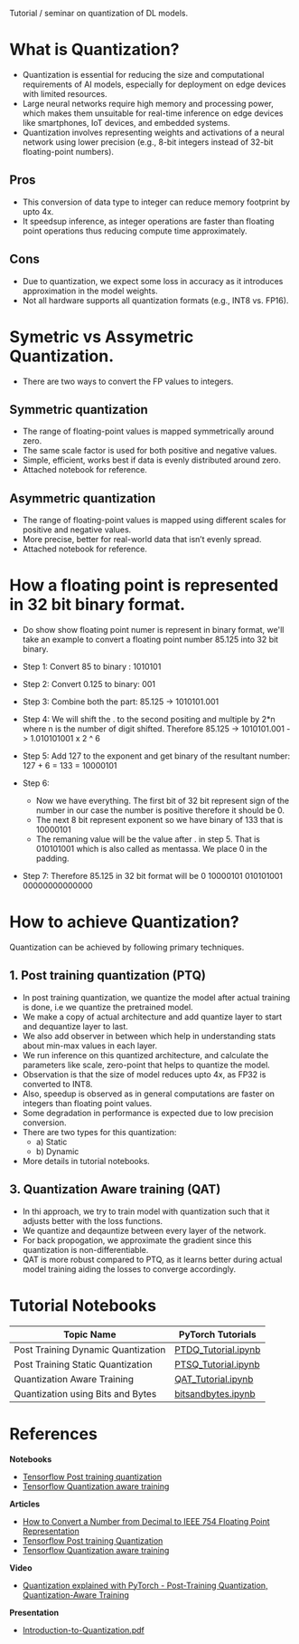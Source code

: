 Tutorial / seminar on quantization of DL models.

# What is Quantization?

- Quantization is essential for reducing the size and computational requirements of AI models, especially for deployment on edge devices with limited resources.
- Large neural networks require high memory and processing power, which makes them unsuitable for real-time inference on edge devices like smartphones, IoT devices, and embedded systems.
- Quantization involves representing weights and activations of a neural network using lower precision (e.g., 8-bit integers instead of 32-bit floating-point numbers).

## Pros
- This conversion of data type to integer can reduce memory footprint by upto 4x.
- It speedsup inference, as integer operations are faster than floating point operations thus reducing compute time approximately.

## Cons
- Due to quantization, we expect some loss in accuracy as it introduces approximation in the model weights.
- Not all hardware supports all quantization formats (e.g., INT8 vs. FP16).


# Symetric vs Assymetric Quantization.
- There are two ways to convert the FP values to integers.


## Symmetric quantization
- The range of floating-point values is mapped symmetrically around zero.
- The same scale factor is used for both positive and negative values.
- Simple, efficient, works best if data is evenly distributed around zero.
- Attached notebook for reference.


## Asymmetric quantization
- The range of floating-point values is mapped using different scales for positive and negative values.
- More precise, better for real-world data that isn’t evenly spread.
- Attached notebook for reference.



# How a floating point is represented in 32 bit binary format.
- Do show show floating point numer is represent in binary format, we'll take an example to convert a floating point number 85.125 into 32 bit binary.

- Step 1: Convert 85 to binary : 1010101
- Step 2: Convert 0.125 to binary: 001
- Step 3: Combine both the part: 85.125 -> 1010101.001
- Step 4: We will shift the . to the second positing and multiple by 2*n where n is the number of digit shifted. Therefore 85.125 -> 1010101.001 -> 1.010101001 x 2 ^ 6
- Step 5: Add 127 to the exponent and get binary of the resultant number: 127 + 6 = 133 = 10000101
- Step 6:
    - Now we have everything. The first bit of 32 bit represent sign of the number in our case the number is positive therefore it should be 0.
    - The next 8 bit represent exponent so we have binary of 133 that is 10000101
    - The remaning value will be the value after . in step 5. That is 010101001 which is also called as mentassa. We place 0 in the padding.
- Step 7: Therefore 85.125 in 32 bit format will be 0 10000101 010101001 00000000000000



# How to achieve Quantization?
Quantization can be achieved by following primary techniques.

## 1. Post training quantization (PTQ)
- In post training quantization, we quantize the model after actual training is done, i.e we quantize the pretrained model.
- We make a copy of actual architecture and add quantize layer to start and dequantize layer to last.
- We also add observer in between which help in understanding stats about min-max values in each layer.
- We run inference on this quantized architecture, and calculate the parameters like scale, zero-point that helps to quantize the model.
- Observation is that the size of model reduces upto 4x, as FP32 is converted to INT8.
- Also, speedup is observed as in general computations are faster on integers than floating point values.
- Some degradation in performance is expected due to low precision conversion.
- There are two types for this quantization:
    - a) Static
    - b) Dynamic
- More details in tutorial notebooks.


## 3. Quantization Aware training (QAT)
- In thi approach, we try to train model with quantization such that it adjusts better with the loss functions.
- We quantize and deqauntize between every layer of the network.
- For back propogation, we approximate the gradient since this quantization is non-differentiable.
- QAT is more robust compared to PTQ, as it learns better during actual model training aiding the losses to converge accordingly.


# Tutorial Notebooks

| Topic Name    | PyTorch Tutorials |
| -------- | ------- |
|Post Training Dynamic Quantization|  [PTDQ_Tutorial.ipynb](tutorials/PTDQ_Tutorial.ipynb) |
|Post Training Static Quantization| [PTSQ_Tutorial.ipynb](tutorials/PTSQ_Tutorial.ipynb) |
|Quantization Aware Training|[QAT_Tutorial.ipynb](tutorials/QAT_Tutorial.ipynb)|
|Quantization using Bits and Bytes|[bitsandbytes.ipynb](tutorials/bitsandbytes.ipynb)|


# References

**Notebooks**
- [Tensorflow Post training quantization](https://colab.research.google.com/drive/16FnHAiGEZREZ_FYU7Zs6eGQ2CBrklwdG)
- [Tensorflow Quantization aware training](https://colab.research.google.com/drive/19bP6iSfaXSJinxNzlBqr6sWCTW0oki4l)

**Articles**
- [How to Convert a Number from Decimal to IEEE 754 Floating Point Representation](https://www.wikihow.com/Convert-a-Number-from-Decimal-to-IEEE-754-Floating-Point-Representation)
- [Tensorflow Post training Quantization](https://ai.google.dev/edge/litert/models/post_training_quantization)
- [Tensorflow Quantization aware training](https://www.tensorflow.org/model_optimization/guide/quantization/training)


**Video**
- [Quantization explained with PyTorch - Post-Training Quantization, Quantization-Aware Training
](https://youtu.be/0VdNflU08yA?si=ITIOJvxSRApH0wzj)

**Presentation**
- [Introduction-to-Quantization.pdf](Introduction-to-Quantization.pdf)
